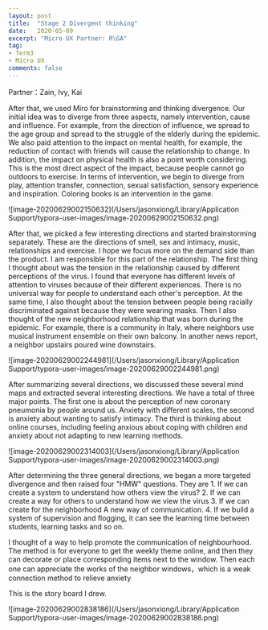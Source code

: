 ```yaml
---
layout: post
title:  "Stage 2 Divergent thinking"
date:   2020-05-09
excerpt: "Micro UX Partner: R\GA"
tag:
- Term3
- Micro UX
comments: false
---
```


Partner：Zain, Ivy, Kai

After that, we used Miro for brainstorming and thinking divergence. Our initial idea was to diverge from three aspects, namely intervention, cause and influence. For example, from the direction of influence, we spread to the age group and spread to the struggle of the elderly during the epidemic. We also paid attention to the impact on mental health, for example, the reduction of contact with friends will cause the relationship to change. In addition, the impact on physical health is also a point worth considering. This is the most direct aspect of the impact, because people cannot go outdoors to exercise. In terms of intervention, we begin to diverge from play, attention transfer, connection, sexual satisfaction, sensory experience and inspiration. Coloring books is an intervention in the game.

![image-20200629002150632](/Users/jasonxiong/Library/Application Support/typora-user-images/image-20200629002150632.png)

After that, we picked a few interesting directions and started brainstorming separately. These are the directions of smell, sex and intimacy, music, relationships and exercise. I hope we focus more on the demand side than the product. I am responsible for this part of the relationship. The first thing I thought about was the tension in the relationship caused by different perceptions of the virus. I found that everyone has different levels of attention to viruses because of their different experiences. There is no universal way for people to understand each other's perception. At the same time, I also thought about the tension between people being racially discriminated against because they were wearing masks. Then I also thought of the new neighborhood relationship that was born during the epidemic. For example, there is a community in Italy, where neighbors use musical instrument ensemble on their own balcony. In another news report, a neighbor upstairs poured wine downstairs.

![image-20200629002244981](/Users/jasonxiong/Library/Application Support/typora-user-images/image-20200629002244981.png)

After summarizing several directions, we discussed these several mind maps and extracted several interesting directions. We have a total of three major points. The first one is about the perception of new coronary pneumonia by people around us. Anxiety with different scales, the second is anxiety about wanting to satisfy intimacy. The third is thinking about online courses, including feeling anxious about coping with children and anxiety about not adapting to new learning methods.

![image-20200629002314003](/Users/jasonxiong/Library/Application Support/typora-user-images/image-20200629002314003.png)

After determining the three general directions, we began a more targeted divergence and then raised four "HMW" questions. They are 1. If we can create a system to understand how others view the virus? 2. If we can create a way for others to understand how we view the virus 3. If we can create for the neighborhood A new way of communication. 4. If we build a system of supervision and flogging, it can see the learning time between students, learning tasks and so on.

I thought of a way to help promote the communication of neighbourhood. The method is for everyone to get the weekly theme online, and then they can decorate or place corresponding items next to the window. Then each one can appreciate the works of the neighbor windows，which is a weak connection method to relieve anxiety

This is the story board I drew.

![image-20200629002838186](/Users/jasonxiong/Library/Application Support/typora-user-images/image-20200629002838186.png)

